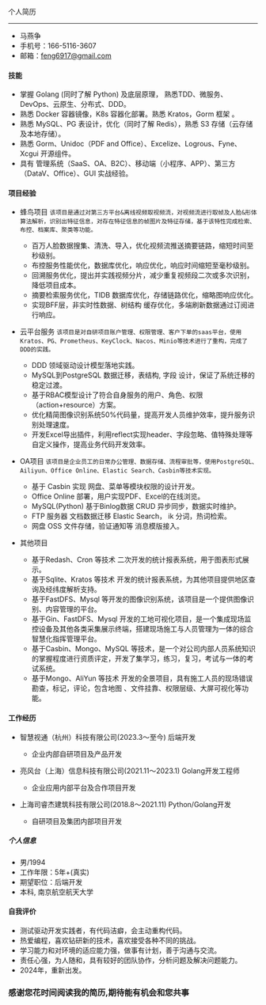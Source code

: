 个人简历

---

- 马燕争
- 手机号：166-5116-3607
- 邮箱：<feng6917@gmail.com>

#### 技能

- 掌握 Golang (同时了解 Python) 及底层原理， 熟悉TDD、微服务、DevOps、云原生、分布式、DDD。
- 熟悉 Docker 容器镜像，K8s 容器化部署。熟悉 Kratos，Gorm 框架 。
- 熟悉 MySQL、PG 表设计，优化（同时了解 Redis），熟悉 S3 存储（云存储及本地存储）。
- 熟悉 Gorm、Unidoc（PDF and Office）、Excelize、Logrous、Fyne、Xcgui 开源组件。
- 具有 管理系统（SaaS、OA、B2C）、移动端（小程序、APP）、第三方（DataV、Office）、GUI 实战经验。

#### 项目经验

- 蜂鸟项目
    `该项目是通过对第三方平台&离线视频取视频流，对视频流进行取帧及人脸&形体算法解析，识别出特征信息，对存在特征信息的帧图片及特征存储，基于该特性完成检索、布控、档案库、聚类等功能。`

  - 百万人脸数据搜集、清洗、导入，优化视频流推送摘要链路，缩短时间至秒级别。
  - 布控服务性能优化，数据库优化，响应优化，响应时间缩短至毫秒级别。
  - 回溯服务优化，提出并实践视频分片，减少重复视频段二次或多次识别，降低项目成本。
  - 摘要检索服务优化，TIDB 数据库优化，存储链路优化，缩略图响应优化。
  - 实现BFF层，非实时性数据、树结构 缓存优化，多端刷新数据通过订阅进行响应。

- 云平台服务
    `该项目是对自研项目账户管理、权限管理、客户下单的saas平台，使用 Kratos、PG、Prometheus、KeyClock、Nacos、Minio等技术进行了重构，完成了DDD的实践。`

  - DDD 领域驱动设计模型落地实践。
  - MySQL到PostgreSQL 数据迁移，表结构, 字段 设计，保证了系统迁移的稳定过渡。
  - 基于RBAC模型设计了符合自身服务的用户、角色、权限（action+resource）方案。
  - 优化精简图像识别系统50%代码量，提高开发人员维护效率，提升服务识别处理速度。
  - 开发Excel导出插件，利用reflect实现header、字段忽略、值特殊处理等自定义操作，提高业务代码开发效率。

- OA项目
    `该项目是企业员工的日常办公管理、数据存储、流程审批等，使用PostgreSQL、Ailiyun、Office Online、Elastic Search、Casbin等技术实现。`

  - 基于 Casbin 实现 网盘、菜单等模块权限的设计开发。
  - Office Online 部署，用户实现PDF、Excel的在线浏览。
  - MySQL(Python) 基于Binlog数据 CRUD 异步同步，数据实时维护。
  - FTP 服务器 文档数据迁移 Elastic Search， ik 分词，热词检索。
  - 网盘 OSS 文件存储，验证通知等 消息模版接入。

- 其他项目
  
  -  基于Redash、Cron 等技术 二次开发的统计报表系统，用于图表形式展示。
  -  基于Sqlite、Kratos 等技术 开发的统计报表系统，为其他项目提供地区查询及经纬度解析支持。
  -  基于FastDFS、Mysql 等开发的图像识别系统，该项目是一个提供图像识别、内容管理的平台。
  -  基于Gin、FastDFS、Mysql 开发的工地可视化项目，是一个集成现场监控设备及其他各类采集展示终端，搭建现场施工与人员管理为一体的综合智慧化指挥管理平台。
  -  基于Casbin、Mongo、MySQL 等技术，是一个对公司内部人员系统知识的掌握程度进行资质评定，开发了集学习，练习，复习，考试与一体的考试系统。
  -  基于Mongo、AliYun 等技术 开发的全景项目，具有施工人员的现场错误勘查，标记，评论，包含地图 、文件挂靠、权限层级、大屏可视化等功能。
  

#### 工作经历

- 智慧视通（杭州）科技有限公司(2023.3～至今) 后端开发
  - 企业内部自研项目及产品开发

- 亮风台（上海）信息科技有限公司(2021.11～2023.1) Golang开发工程师
  - 企业应用内部平台及合作项目开发  
  
- 上海司睿杰建筑科技有限公司(2018.8～2021.11) Python/Golang开发
  - 自研项目及集团内部项目开发
  
##### 个人信息

- 男/1994
- 工作年限：5年+(真实)
- 期望职位：后端开发
- 本科, 南京航空航天大学

#### 自我评价

- 测试驱动开发实践者，有代码洁癖，会主动重构代码。
- 热爱编程，喜欢钻研新的技术，喜欢接受各种不同的挑战。
- 学习能力和对环境的适应能力强，做事有计划，善于沟通与交流。
- 责任心强，为人随和，具有较好的团队协作，分析问题及解决问题能力。
- 2024年，重新出发。

### 感谢您花时间阅读我的简历,期待能有机会和您共事
